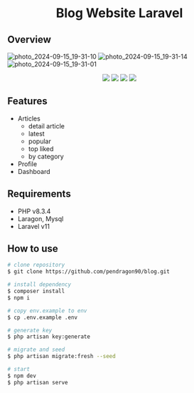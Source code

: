 <h1 align="center">Blog Website Laravel</h1>

## Overview

![photo_2024-09-15_19-31-10](https://github.com/user-attachments/assets/147e3025-da38-46f4-8ba7-b68fa869300f)
![photo_2024-09-15_19-31-14](https://github.com/user-attachments/assets/dfe4458a-67cf-4550-bba0-c65e1c8105c0)
![photo_2024-09-15_19-31-01](https://github.com/user-attachments/assets/13a991c2-bf10-4b0d-9637-95bdbe1cd594)

<p align="center">
	<img src="https://img.shields.io/github/issues/pendragon90/blog?style=flat-square">
	<img src="https://img.shields.io/github/stars/pendragon90/blog?style=flat-square"> 
	<img src="https://img.shields.io/github/forks/pendragon90/blog?style=flat-square">
	<img src="https://img.shields.io/github/followers/pendragon90.svg?style=flat-square&label=followers">
</p>

## Features
- Articles
    - detail article
    - latest
    - popular
    - top liked
    - by category
- Profile
- Dashboard

## Requirements
- PHP v8.3.4
- Laragon, Mysql
- Laravel v11

## How to use
```bash
# clone repository
$ git clone https://github.com/pendragon90/blog.git

# install dependency
$ composer install
$ npm i

# copy env.example to env
$ cp .env.example .env

# generate key
$ php artisan key:generate

# migrate and seed
$ php artisan migrate:fresh --seed

# start
$ npm dev
$ php artisan serve
```